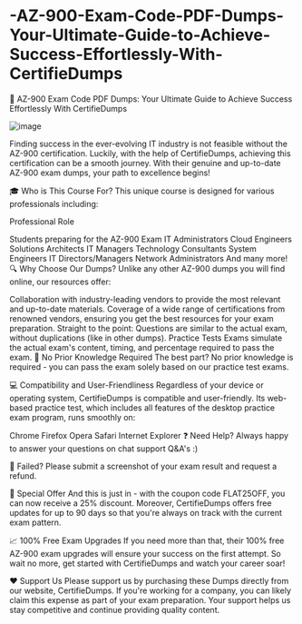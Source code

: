 # -AZ-900-Exam-Code-PDF-Dumps-Your-Ultimate-Guide-to-Achieve-Success-Effortlessly-With-CertifieDumps
🚀 AZ-900 Exam Code PDF Dumps: Your Ultimate Guide to Achieve Success Effortlessly With CertifieDumps

![image](https://github.com/izzabella1249/-AZ-900-Exam-Code-PDF-Dumps-Your-Ultimate-Guide-to-Achieve-Success-Effortlessly-With-CertifieDumps/assets/173957968/99cef9b1-25c8-4ef1-ba2e-ade0f26e2304)


Finding success in the ever-evolving IT industry is not feasible without the AZ-900 certification. Luckily, with the help of CertifieDumps, achieving this certification can be a smooth journey. With their genuine and up-to-date AZ-900 exam dumps, your path to excellence begins!

🎓 Who is This Course For?
This unique course is designed for various professionals including:

Professional Role

Students preparing for the AZ-900 Exam
IT Administrators
Cloud Engineers
Solutions Architects
IT Managers
Technology Consultants
System Engineers
IT Directors/Managers
Network Administrators
And many more!
🔍 Why Choose Our Dumps?
Unlike any other AZ-900 dumps you will find online, our resources offer:

Collaboration with industry-leading vendors to provide the most relevant and up-to-date materials.
Coverage of a wide range of certifications from renowned vendors, ensuring you get the best resources for your exam preparation.
Straight to the point: Questions are similar to the actual exam, without duplications (like in other dumps).
Practice Tests Exams simulate the actual exam's content, timing, and percentage required to pass the exam.
🌟 No Prior Knowledge Required
The best part? No prior knowledge is required - you can pass the exam solely based on our practice test exams.

💻 Compatibility and User-Friendliness
Regardless of your device or operating system, CertifieDumps is compatible and user-friendly. Its web-based practice test, which includes all features of the desktop practice exam program, runs smoothly on:

Chrome
Firefox
Opera
Safari
Internet Explorer
❓ Need Help?
Always happy to answer your questions on chat support Q&A's :)

🚨 Failed?
Please submit a screenshot of your exam result and request a refund.

🎉 Special Offer
And this is just in - with the coupon code FLAT25OFF, you can now receive a 25% discount. Moreover, CertifieDumps offers free updates for up to 90 days so that you're always on track with the current exam pattern.

📈 100% Free Exam Upgrades
If you need more than that, their 100% free AZ-900 exam upgrades will ensure your success on the first attempt. So wait no more, get started with CertifieDumps and watch your career soar!

❤️ Support Us
Please support us by purchasing these Dumps directly from our website, CertifieDumps. If you're working for a company, you can likely claim this expense as part of your exam preparation. Your support helps us stay competitive and continue providing quality content.


